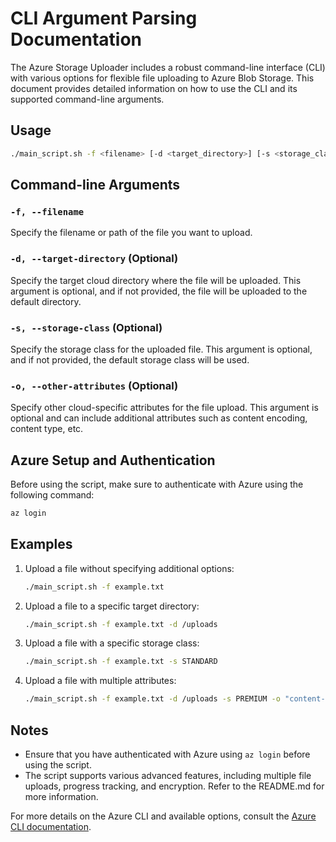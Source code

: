 # CLI Argument Parsing Documentation

The Azure Storage Uploader includes a robust command-line interface (CLI) with various options for flexible file uploading to Azure Blob Storage. This document provides detailed information on how to use the CLI and its supported command-line arguments.

## Usage

```bash
./main_script.sh -f <filename> [-d <target_directory>] [-s <storage_class>] [-o <other_attributes>]
```

## Command-line Arguments

### `-f, --filename`

Specify the filename or path of the file you want to upload.

### `-d, --target-directory` (Optional)

Specify the target cloud directory where the file will be uploaded. This argument is optional, and if not provided, the file will be uploaded to the default directory.

### `-s, --storage-class` (Optional)

Specify the storage class for the uploaded file. This argument is optional, and if not provided, the default storage class will be used.

### `-o, --other-attributes` (Optional)

Specify other cloud-specific attributes for the file upload. This argument is optional and can include additional attributes such as content encoding, content type, etc.

## Azure Setup and Authentication

Before using the script, make sure to authenticate with Azure using the following command:

```bash
az login
```

## Examples

1. Upload a file without specifying additional options:

   ```bash
   ./main_script.sh -f example.txt
   ```

2. Upload a file to a specific target directory:

   ```bash
   ./main_script.sh -f example.txt -d /uploads
   ```

3. Upload a file with a specific storage class:

   ```bash
   ./main_script.sh -f example.txt -s STANDARD
   ```

4. Upload a file with multiple attributes:

   ```bash
   ./main_script.sh -f example.txt -d /uploads -s PREMIUM -o "content-encoding=gzip" 
   ```

## Notes

- Ensure that you have authenticated with Azure using `az login` before using the script.
- The script supports various advanced features, including multiple file uploads, progress tracking, and encryption. Refer to the README.md for more information.

For more details on the Azure CLI and available options, consult the [Azure CLI documentation](https://docs.microsoft.com/en-us/cli/azure/).
